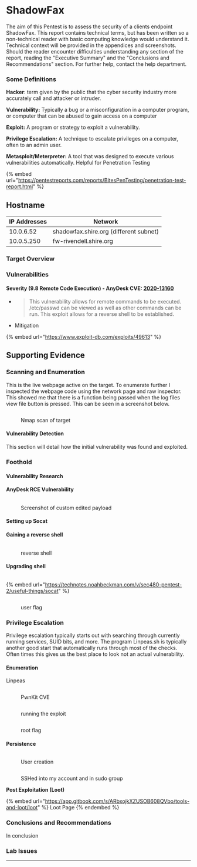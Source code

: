 # ShadowFax

The aim of this Pentest is to assess the security of a clients endpoint ShadowFax. This report contains technical terms, but has been written so a non-technical reader with basic computing knowledge would understand it. Technical context will be provided in the appendices and screenshots. Should the reader encounter difficulties understanding any section of the report, reading the "Executive Summary" and the "Conclusions and Recommendations" section. For further help, contact the help department.&#x20;

### Some Definitions

**Hacker**: term given by the public that the cyber security industry more accurately call and attacker or intruder.

**Vulnerability:** Typically a bug or a misconfiguration in a computer program, or computer that can be abused to gain access on a computer

**Exploit:** A program or strategy to exploit a vulnerability.&#x20;

**Privilege Escalation:** A technique to escalate privileges on a computer, often to an admin user.

**Metasploit/Meterpreter:** A tool that was designed to execute various vulnerabilities automatically. Helpful for Penetration Testing

{% embed url="https://pentestreports.com/reports/BitesPenTesting/penetration-test-report.html" %}

## Hostname

| IP Addresses | Network                                |
| ------------ | -------------------------------------- |
| 10.0.6.52    | shadowfax.shire.org (different subnet) |
| 10.0.5.250   | fw-rivendell.shire.org                 |

### Target Overview

### Vulnerabilities&#x20;

#### Severity (9.8 Remote Code Execution) - AnyDesk CVE: [2020-13160](https://nvd.nist.gov/vuln/detail/CVE-2020-13160)

* > This vulnerability allows for remote commands to be executed. /etc/passwd can be viewed as well as other commands can be run. This exploit allows for a reverse shell to be established.
*   Mitigation

    >

{% embed url="https://www.exploit-db.com/exploits/49613" %}

## Supporting Evidence

### Scanning and Enumeration

This is the live webpage active on the target. To enumerate further I inspected the webpage code using the network page and raw inspector. This showed me that there is a function being passed when the log files view file button is pressed. This can be seen in a screenshot below.

<figure><img src="../.gitbook/assets/image (5).png" alt=""><figcaption><p>Nmap scan of target</p></figcaption></figure>

#### Vulnerability Detection

This section will detail how the initial vulnerability was found and exploited.

### Foothold

#### Vulnerability Research



#### AnyDesk RCE Vulnerability

<figure><img src="../.gitbook/assets/image (1) (1).png" alt=""><figcaption><p>Screenshot of custom edited payload</p></figcaption></figure>

#### Setting up Socat



#### Gaining a reverse shell

<figure><img src="../.gitbook/assets/image (2) (1).png" alt=""><figcaption><p>reverse shell</p></figcaption></figure>

#### Upgrading shell

<figure><img src="../.gitbook/assets/image (1).png" alt=""><figcaption></figcaption></figure>

{% embed url="https://technotes.noahbeckman.com/v/sec480-pentest-2/useful-things/socat" %}

<figure><img src="../.gitbook/assets/image (2).png" alt=""><figcaption><p>user flag</p></figcaption></figure>

### Privilege Escalation

Privilege escalation typically starts out with searching through currently running services, SUID bits, and more. The program Linpeas.sh is typically another good start that automatically runs through most of the checks. Often times this gives us the best place to look not an actual vulnerability.&#x20;

#### Enumeration

Linpeas

<figure><img src="../.gitbook/assets/image (3).png" alt=""><figcaption><p>PwnKit CVE</p></figcaption></figure>

<figure><img src="../.gitbook/assets/image (4).png" alt=""><figcaption><p>running the exploit</p></figcaption></figure>

<figure><img src="../.gitbook/assets/image.png" alt=""><figcaption><p>root flag</p></figcaption></figure>

#### Persistence

<figure><img src="../.gitbook/assets/image (19).png" alt=""><figcaption><p>User creation</p></figcaption></figure>

<figure><img src="../.gitbook/assets/image (4) (2).png" alt=""><figcaption><p>SSHed into my account and in sudo group</p></figcaption></figure>

**Post Exploitation (Loot)**

{% embed url="https://app.gitbook.com/s/ARbxojkXZUSOB608QVbo/tools-and-loot/loot" %}
Loot Page
{% endembed %}

### Conclusions and Recommendations

In conclusion

### **Lab Issues**

****
